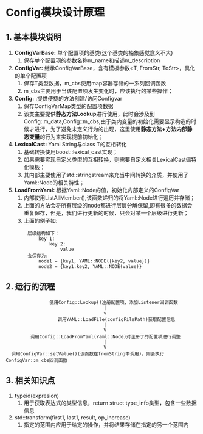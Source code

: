 # Config模块设计原理

## 1. 基本模块说明
1. **ConfigVarBase:** 单个配置项的基类(这个基类的抽象感觉意义不大)
   1. 保存单个配置项的参数名称m_name和描述m_description
2. **ConfigVar:** 继承ConfigVarBase，含有模板参数<T, FromStr, ToStr>，具化的单个配置项
   1. 保存T类型数据，m_cbs使用map容器存储的一系列回调函数
   2. m_cbs主要用于当该配置项发生变化时，应该执行的某些操作；
3. **Config:** :提供便捷的方法创建/访问Configvar
   1. 保存ConfigVarMap类型的配置项数据
   2. 该类主要提供**静态方法Lookup**进行使用，此时会涉及到Config::m_data,Config::m_cbs,由于类内变量的初始化需要显示构造的时候才进行，为了避免未定义行为的出现，这里使用**静态方法+方法内部静态变量**的行为来实现提前初始化；
4. **LexicalCast:** Yaml String与class T的互相转化
   1. 基础转换使用boost::lexical_cast<T>实现；
   2. 如果需要实现自定义类型的互相转换，则需要自定义相关LexicalCast偏特化模板；
   3. 其内部主要使用了std::stringstream来充当中间转换的介质，并使用了Yaml::Node的相关特性；
5. **LoadFromYaml:** 根据Yaml::Node的值，初始化内部定义的ConfigVar
   1. 内部使用ListAllMember(),该函数递归的将Yaml::Node进行遍历并存储；
   2. 上面的方法会将所有层级的node都进行层层分解保留,即有很多的数据会重复保存，但是，我们进行更新的时候，只会对某一个层级进行更新；
   3. 上面的例子如: 
```
        层级结构如下：
            key 1:
                key 2:
                    value
        会保存为: 
            node1 = {key1, YAML::NODE({key2, value})} 
            node2 = {key1.key2, YAML::NODE(value)}
```    

## 2. 运行的流程
```
                使用Config::Lookup()注册配置项，添加Listener回调函数
                                    |
                                    v
                   调用YAML::LoadFile(configFilePath)获取配置信息
                                    |
                                    V
         调用Config::LoadFromYaml(Yaml::Node)对注册了的配置项进行调整
                                    |
                                    V
  调用ConfigVar::setValue()(该函数在fromString中调用)，则会执行ConfigVar::m_cbs回调函数
```

## 3. 相关知识点
1. typeid(expresion)
   1. 用于获取表达式的类型信息，return struct type_info类型，包含一些数据信息
2. std::transform(first1, last1, result, op_increase)
   1. 指定的范围内应用于给定的操作，并将结果存储在指定的另一个范围内
 
